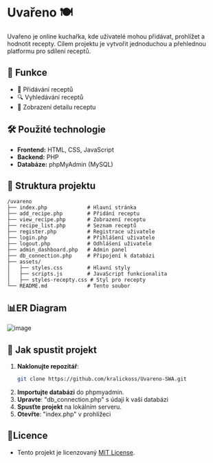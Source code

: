 # Uvařeno 🍽️

Uvařeno je online kuchařka, kde uživatelé mohou přidávat, prohlížet a hodnotit recepty. Cílem projektu je vytvořit jednoduchou a přehlednou platformu pro sdílení receptů.

## 📌 Funkce
- 📜 Přidávání receptů
- 🔍 Vyhledávání receptů
- 👀 Zobrazení detailu receptu

## 🛠 Použité technologie
- **Frontend:** HTML, CSS, JavaScript
- **Backend:** PHP
- **Databáze:** phpMyAdmin (MySQL)

## 📂 Struktura projektu
```plaintext
/uvareno
├── index.php             # Hlavní stránka
├── add_recipe.php        # Přidání receptu
├── view_recipe.php       # Zobrazení receptu
├── recipe_list.php       # Seznam receptů
├── register.php          # Registrace uživatele
├── login.php             # Přihlášení uživatele
├── logout.php            # Odhlášení uživatele
├── admin_dashboard.php   # Admin panel
├── db_connection.php     # Připojení k databázi
├── assets/
│   ├── styles.css        # Hlavní styly
│   ├── scripts.js        # JavaScript funkcionalita
│   ├── styles-recepty.css # Styl pro recepty
└── README.md             # Tento soubor
```

## 📊ER Diagram
![image](https://github.com/user-attachments/assets/e7684f77-dcae-4c41-a63c-e1cff9ea9ff3)

## 🚀 Jak spustit projekt

1. **Naklonujte repozitář**:
   ```bash
   git clone https://github.com/kralickoss/Uvareno-SWA.git
2. **Importujte databázi** do phpmyadmin.
3. **Upravte**: "db_connection.php" s údaji k vaší databázi
4. **Spusťte projekt** na lokálním serveru.
5. **Otevřte**: "index.php" v prohlížeci 

## 📜Licence
- Tento projekt je licenzovaný [MIT License](LICENSE).
